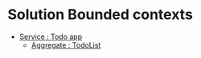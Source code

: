 <script setup>
import PageList from '../../components/PageList.vue'
</script>

# Solution Bounded contexts

[//]: # (<PageList />)

* [Service : Todo app](/Architecture/BoundedContexts/bounded-context)
  * [Aggregate : TodoList](/Architecture/BoundedContexts/Aggregates/aggregate-canvas)